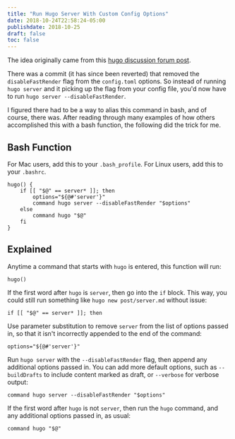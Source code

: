 ```yaml
---
title: "Run Hugo Server With Custom Config Options"
date: 2018-10-24T22:58:24-05:00
publishdate: 2018-10-25
draft: false
toc: false
---
```


The idea originally came from this [hugo discussion forum post](https://discourse.gohugo.io/t/help-test-upcoming-hugo-0-50/14880). 

There was a commit (it has since been reverted) that removed the `disableFastRender` flag from the `config.toml` options. So instead of running `hugo server` and it picking up the flag from your config file, you'd now have to run `hugo server --disableFastRender`. 

I figured there had to be a way to alias this command in bash, and of course, there was. After reading through many examples of how others accomplished this with a bash function, the following did the trick for me. 

## Bash Function

For Mac users, add this to your `.bash_profile`. For Linux users, add this to your `.bashrc`. 

```
hugo() {
    if [[ "$@" == server* ]]; then
        options="${@#'server'}"
        command hugo server --disableFastRender "$options"
    else
        command hugo "$@"
    fi
}
```

## Explained

Anytime a command that starts with `hugo` is entered, this function will run:

```
hugo()
```

If the first word after `hugo` is `server`, then go into the `if` block. This way, you could still run something like `hugo new post/server.md` without issue:

```
if [[ "$@" == server* ]]; then
```

Use parameter substitution to remove `server` from the list of options passed in, so that it isn't incorrectly appended to the end of the command:

```
options="${@#'server'}"
```

Run `hugo server` with the `--disableFastRender` flag, then append any additional options passed in. You can add more default options, such as `--buildDrafts` to include content marked as draft, or `--verbose` for verbose output:

```
command hugo server --disableFastRender "$options"
```

If the first word after `hugo` is not `server`, then run the `hugo` command, and any additional options passed in, as usual:

```
command hugo "$@"
```
